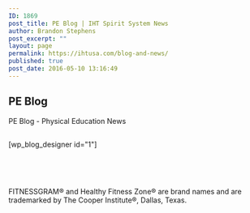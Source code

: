 ```yaml
---
ID: 1869
post_title: PE Blog | IHT Spirit System News
author: Brandon Stephens
post_excerpt: ""
layout: page
permalink: https://ihtusa.com/blog-and-news/
published: true
post_date: 2016-05-10 13:16:49
---
```

<h2>PE Blog</h2>
PE Blog - Physical Education News
<h2></h2>
[wp_blog_designer id="1"]

&nbsp;

&nbsp;

FITNESSGRAM® and Healthy Fitness Zone® are brand names and are trademarked by The Cooper Institute®, Dallas, Texas.